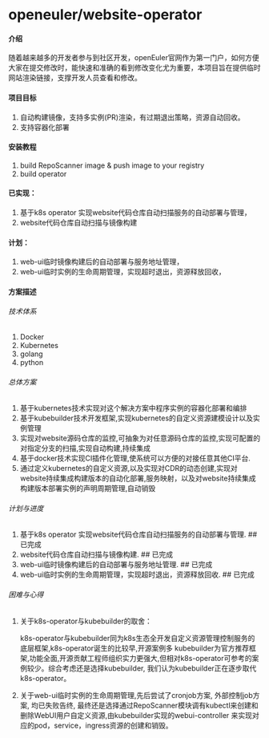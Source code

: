 # openeuler/website-operator

#### 介绍

随着越来越多的开发者参与到社区开发，openEuler官网作为第一门户，如何方便大家在提交修改时，能快速和准确的看到修改变化尤为重要，本项目旨在提供临时网站渲染链接，支撑开发人员查看和修改。

#### 项目目标

1. 自动构建镜像，支持多实例(PR)渲染，有过期退出策略，资源自动回收。
2. 支持容器化部署


#### 安装教程

1.  build RepoScanner image & push image to your registry
2.  build operator

#### 已实现：

1.  基于k8s operator 实现website代码仓库自动扫描服务的自动部署与管理，
2.  website代码仓库自动扫描与镜像构建

#### 计划：

1.  web-ui临时镜像构建后的自动部署与服务地址管理，
2.  web-ui临时实例的生命周期管理，实现超时退出，资源释放回收，

#### 方案描述

###### 技术体系
1. Docker
2. Kubernetes
3. golang
4. python

###### 总体方案
1. 基于kubernetes技术实现对这个解决方案中程序实例的容器化部署和编排
2. 基于kubebuilder技术开发框架,实现kubernetes的自定义资源建模设计以及实例管理
3. 实现对website源码仓库的监控,可抽象为对任意源码仓库的监控,实现可配置的对指定分支的扫描,实现自动构建,持续集成
4. 基于docker技术实现CI插件化管理,使系统可以方便的对接任意其他CI平台.
5. 通过定义kubernetes的自定义资源,以及实现对CDR的动态创建,实现对website持续集成构建版本的自动化部署,服务映射，以及对website持续集成构建版本部署实例的声明周期管理,自动销毁

###### 计划与进度
1.  基于k8s operator 实现website代码仓库自动扫描服务的自动部署与管理.  ## 已完成
2.  website代码仓库自动扫描与镜像构建.  ## 已完成
3.  web-ui临时镜像构建后的自动部署与服务地址管理.  ## 已完成
4.  web-ui临时实例的生命周期管理，实现超时退出，资源释放回收.  ## 已完成

###### 困难与心得
1. 关于k8s-operator与kubebuilder的取舍：
    
    k8s-operator与kubebuilder同为k8s生态全开发自定义资源管理控制服务的底层框架,k8s-operator诞生的比较早,开源案例多
    kubebuilder为官方推荐框架,功能全面,开源贡献工程师组织实力更强大,但相对k8s-operator可参考的案例较少。综合考虑还是选择kubebuilder,
    我们认为kubebuilder正在逐步取代k8s-operator。
    
2. 关于web-ui临时实例的生命周期管理,先后尝试了cronjob方案, 外部控制job方案, 均已失败告终, 
最终还是选择通过RepoScanner模块调有kubectl来创建和删除WebUI用户自定义资源,由kubebuilder实现的webui-controller
来实现对应的pod，service，ingress资源的创建和销毁。

